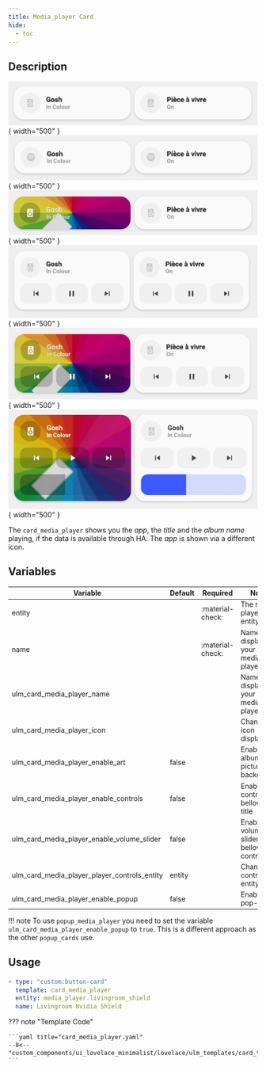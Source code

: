 ```yaml
---
title: Media_player Card
hide:
  - toc
---
```


<!-- markdownlint-disable MD046 -->

## Description

![example-image](../../assets/img/ulm_cards/card_media_player.png){ width="500" }
![example-image](../../assets/img/ulm_cards/card_media_player_icon.png){ width="500" }
![example-image](../../assets/img/ulm_cards/card_media_player_art.png){ width="500" }
![example-image](../../assets/img/ulm_cards/card_media_player_controls.png){ width="500" }
![example-image](../../assets/img/ulm_cards/card_media_player_art_controls.png){ width="500" }
![example-image](../../assets/img/ulm_cards/card_media_player_volume_slider.png){ width="500" }

The `card_media_player` shows you the _app_, the _title_ and the _album name_ playing, if the data is available through HA. The _app_ is shown via a different icon.

## Variables

| Variable                                     | Default | Required         | Notes                                 |
| -------------------------------------------- | ------- | ---------------- | ------------------------------------- |
| entity                                       |         | :material-check: | The media-player entity               |
| name                                         |         | :material-check: | Name to display for your media-player |
| ulm_card_media_player_name                   |         |                  | Name to display for your media-player |
| ulm_card_media_player_icon                   |         |                  | Change the icon displayed             |
| ulm_card_media_player_enable_art             | false   |                  | Enable album picture on background    |
| ulm_card_media_player_enable_controls        | false   |                  | Enable controls bellow the title      |
| ulm_card_media_player_enable_volume_slider   | false   |                  | Enable volume slider bellow controls  |
| ulm_card_media_player_player_controls_entity | entity  |                  | Change the controlled entity          |
| ulm_card_media_player_enable_popup           | false   |                  | Enable pop-up                         |

!!! note
    To use `popup_media_player` you need to set the variable `ulm_card_media_player_enable_popup` to `true`. This is a different approach as the other `popup_cards` use.

## Usage

```yaml
- type: "custom:button-card"
  template: card_media_player
  entity: media_player.livingroom_shield
  name: Livingroom Nvidia Shield
```

??? note "Template Code"

    ```yaml title="card_media_player.yaml"
    --8<-- "custom_components/ui_lovelace_minimalist/lovelace/ulm_templates/card_templates/cards/card_media_player.yaml"
    ```
